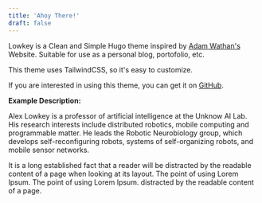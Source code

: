 ```yaml
---
title: 'Ahoy There!'
draft: false
---
```


Lowkey is a Clean and Simple Hugo theme inspired by [Adam Wathan's](https://adamwathan.me/) Website. Suitable for use as a personal blog, portofolio, etc.

This theme uses TailwindCSS, so it's easy to customize.

If you are interested in using this theme, you can get it on [GitHub](#).

**Example Description:**

Alex Lowkey is a professor of artificial intelligence at the Unknow AI Lab. His research interests include distributed robotics, mobile computing and programmable matter. He leads the Robotic Neurobiology group, which develops self-reconfiguring robots, systems of self-organizing robots, and mobile sensor networks.

It is a long established fact that a reader will be distracted by the readable content of a page when looking at its layout. The point of using Lorem Ipsum. The point of using Lorem Ipsum. distracted by the readable content of a page.
